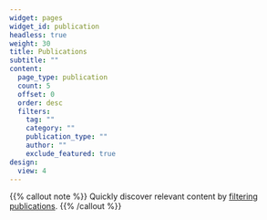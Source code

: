 ```yaml
---
widget: pages
widget_id: publication
headless: true
weight: 30
title: Publications
subtitle: ""
content:
  page_type: publication
  count: 5
  offset: 0
  order: desc
  filters:
    tag: ""
    category: ""
    publication_type: ""
    author: ""
    exclude_featured: true
design:
  view: 4
---
```


{{% callout note %}}
Quickly discover relevant content by [filtering publications](./publication/).
{{% /callout %}}
